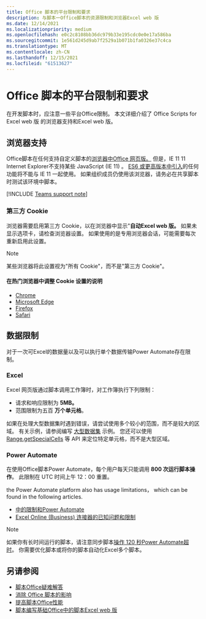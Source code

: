 ```yaml
---
title: Office 脚本的平台限制和要求
description: 与脚本一Office脚本的资源限制和浏览器Excel web 版
ms.date: 12/14/2021
ms.localizationpriority: medium
ms.openlocfilehash: e0c2c8108bb36dc979b33e195cdc0e0e17a586ba
ms.sourcegitcommit: 1e561d245d9ab7f2529a1b071b1fa0326e37c4ca
ms.translationtype: MT
ms.contentlocale: zh-CN
ms.lasthandoff: 12/15/2021
ms.locfileid: "61513627"
---
```

# <a name="platform-limits-and-requirements-with-office-scripts"></a>Office 脚本的平台限制和要求

在开发脚本时，应注意一些平台Office限制。 本文详细介绍了 Office Scripts for Excel web 版 的浏览器支持和Excel web 版。

## <a name="browser-support"></a>浏览器支持

Office脚本在任何支持自定义脚本的[浏览器中Office 网页版。](https://support.microsoft.com/office/ad1303e0-a318-47aa-b409-d3a5eb44e452) 但是，IE 11 11 Internet Explorer不支持某些 JavaScript (IE 11) 。 [ES6 或更高版本中引入](https://www.w3schools.com/Js/js_es6.asp)的任何功能将不能与 IE 11 一起使用。 如果组织成员仍使用该浏览器，请务必在共享脚本时测试该环境中脚本。

[!INCLUDE [Teams support note](../includes/teams-support-note.md)]

### <a name="third-party-cookies"></a>第三方 Cookie

浏览器需要启用第三方 Cookie，以在浏览器中显示"**自动Excel web 版。** 如果未显示选项卡，请检查浏览器设置。 如果使用的是专用浏览器会话，可能需要每次重新启用此设置。

> [!NOTE]
> 某些浏览器将此设置视为"所有 Cookie"，而不是"第三方 Cookie"。

#### <a name="instructions-for-adjusting-cookie-settings-in-popular-browsers"></a>在热门浏览器中调整 Cookie 设置的说明

- [Chrome](https://support.google.com/chrome/answer/95647)
- [Microsoft Edge](https://support.microsoft.com/microsoft-edge/597f04f2-c0ce-f08c-7c2b-541086362bd2)
- [Firefox](https://support.mozilla.org/kb/disable-third-party-cookies)
- [Safari](https://support.apple.com/guide/safari/manage-cookies-and-website-data-sfri11471/mac)

## <a name="data-limits"></a>数据限制

对于一次可Excel的数据量以及可以执行单个数据传输Power Automate存在限制。

### <a name="excel"></a>Excel

Excel 网页版通过脚本调用工作簿时，对工作簿执行下列限制：

- 请求和响应限制为 **5MB。**
- 范围限制为五百 **万个单元格**。

如果在处理大型数据集时遇到错误，请尝试使用多个较小的范围，而不是较大的区域。 有关示例，请参阅编写 [大型数据集](../resources/samples/write-large-dataset.md) 示例。 您还可以使用 [Range.getSpecialCells](/javascript/api/office-scripts/excelscript/excelscript.range#getSpecialCells_cellType__cellValueType_) 等 API 来定位特定单元格，而不是大型区域。

### <a name="power-automate"></a>Power Automate

在使用Office脚本Power Automate，每个用户每天只能调用 **800 次运行脚本操作**。 此限制在 UTC 时间上午 12：00 重置。

the Power Automate platform also has usage limitations， which can be found in the following articles.

- [中的限制和Power Automate](/power-automate/limits-and-config)
- [Excel Online (Business) 连接器的已知问题和限制](/connectors/excelonlinebusiness/#known-issues-and-limitations)

> [!NOTE]
> 如果你有长时间运行的脚本，请注意同步脚本[操作 120 秒Power Automate超时](/power-automate/limits-and-config#timeout)。 你需要优化脚本或将你的[](../develop/web-client-performance.md)脚本自动化Excel多个脚本。

## <a name="see-also"></a>另请参阅

- [脚本Office疑难解答](troubleshooting.md)
- [消除 Office 脚本的影响](undo.md)
- [提高脚本Office性能](../develop/web-client-performance.md)
- [脚本编写基础Office中的脚本Excel web 版](../develop/scripting-fundamentals.md)

